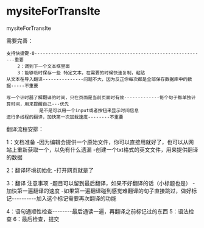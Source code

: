 # mysiteForTranslte
mysiteForTranslte


需要完善：

    支持快捷键-0---------------------------------------------------------------重要
        2：调到下一个文本框里面
        3：能够临时保存一些 特定文本，在需要的时候快速复制，粘贴
    从文本在导入翻译---------------问题不大，因为反正你每次都是全部保存数据库中的数据-----不重要

    写一个计时器了解翻译的时间，只在页面是当前页面时有效-------------每个句子都单独计算时间，用来提醒自己---优先
                是不是可以用一个input或者按钮来显示时间信息
    进行多线程的翻译，加快第一次加载速度--------不重要


翻译流程安排：

1：文档准备
    -因为编辑会提供一个原始文件，你可以直接用就好了，也可以从网站上重新获取一个，以免有什么遗漏
    -创建一个txt格式的英文文件，用来提供翻译的数据

2：翻译环境初始化
    -打开网页就是了

3：翻译
    注意事项
        -题目可以留到最后翻译，如果不好翻译的话（小标题也是）
        -加快第一遍翻译的速度
        -如果第一遍翻译碰到感觉难翻译的句子直接跳过，做好标记----------加入这个标记需要再次翻译的功能

4：语句通顺性检查--------最后通读一遍，再翻译之前标记过的东西
5：语法检查
6：最后检查，提交